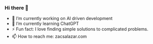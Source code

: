 ### Hi there 👋

- 🔭 I’m currently working on AI driven development
- 🌱 I’m currently learning ChatGPT
- ⚡ Fun fact: I love finding simple solutions to complicated problems.
- 📫 How to reach me:  zacsalazar.com


<!--
<a href="https://app.daily.dev/ZacKenichi"><img src="https://api.daily.dev/devcards/f46dc31825dc4cd4832ee5da90476791.png?r=kfw" width="400" alt="Zac's Dev Card"/></a>
-->

<!--
**zackenichi/zackenichi** is a ✨ _special_ ✨ repository because its `README.md` (this file) appears on your GitHub profile.

Here are some ideas to get you started:

- 🔭 I’m currently working on ...
- 🌱 I’m currently learning ...
- 👯 I’m looking to collaborate on ...
- 🤔 I’m looking for help with ...
- 💬 Ask me about ...
- 📫 How to reach me: ...
- 😄 Pronouns: ...
- ⚡ Fun fact: ...
-->
